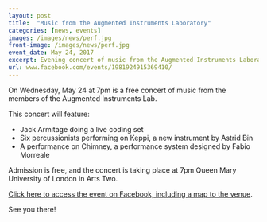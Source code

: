 ```yaml
---
layout: post
title:  "Music from the Augmented Instruments Laboratory"
categories: [news, events]
images: /images/news/perf.jpg
front-image: /images/news/perf.jpg
event_date: May 24, 2017
excerpt: Evening concert of music from the Augmented Instruments Laboratory
url: www.facebook.com/events/1981924915369410/
---
```


On Wednesday, May 24 at 7pm is a free concert of music from the members of the Augmented Instruments Lab.

This concert will feature:

- Jack Armitage doing a live coding set
- Six percussionists performing on Keppi, a new instrument by Astrid Bin
- A performance on Chimney, a performance system designed by Fabio Morreale

Admission is free, and the concert is taking place at 7pm Queen Mary University of London in Arts Two.

[Click here to access the event on Facebook, including a map to the venue](https://www.facebook.com/events/1981924915369410/).

See you there!